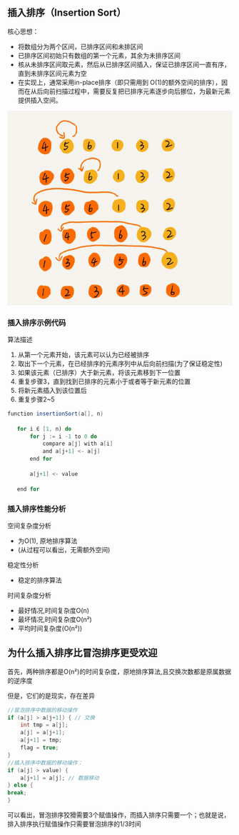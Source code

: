 

## 插入排序（Insertion Sort）

核心思想：
- 将数组分为两个区间，已排序区间和未排区间
- 已排序区间初始只有数组的第一个元素，其余为未排序区间
- 核从未排序区间取元素，然后从已排序区间插入，保证已排序区间一直有序，直到未排序区间元素为空
- 在实现上，通常采用in-place排序（即只需用到 O(1)的额外空间的排序），因而在从后向前扫描过程中，需要反复把已排序元素逐步向后挪位，为最新元素提供插入空间。


![sort3](https://raw.githubusercontent.com/FameLsy/Images/master/data/sort3.png)
 
### 插入排序示例代码

算法描述
1. 从第一个元素开始，该元素可以认为已经被排序
2. 取出下一个元素，在已经排序的元素序列中从后向前扫描(为了保证稳定性)
3. 如果该元素（已排序）大于新元素，将该元素移到下一位置
4. 重复步骤3，直到找到已排序的元素小于或者等于新元素的位置
5. 将新元素插入到该位置后
6. 重复步骤2~5

 ```java
function insertionSort(a[], n)

    for i ∈ [1, n) do
        for j := i -1 to 0 do
            compare a[j] with a[i] 
            and a[j+1] <- a[j]
        end for

        a[j+1] <- value

    end for
```

### 插入排序性能分析


空间复杂度分析
- 为O(1), 原地排序算法
- (从过程可以看出，无需额外空间)

稳定性分析
- 稳定的排序算法

时间复杂度分析
- 最好情况,时间复杂度O(n)
- 最坏情况,时间复杂度O(n²)
- 平均时间复杂度(O(n²))

## 为什么插入排序比冒泡排序更受欢迎

首先，两种排序都是O(n²)的时间复杂度，原地排序算法,且交换次数都是原属数据的逆序度

但是，它们的是现实，存在差异

```java
//冒泡排序中数据的移动操作
if (a[j] > a[j+1]) { // 交换
    int tmp = a[j];
    a[j] = a[j+1];
    a[j+1] = tmp;
    flag = true;
}
//插入排序中数据的移动操作：
if (a[j] > value) {
    a[j+1] = a[j]; // 数据移动
} else {
break;
}
```

可以看出，冒泡排序狡猾需要3个赋值操作，而插入排序只需要一个；也就是说，排入排序执行赋值操作只需要冒泡排序的1/3时间